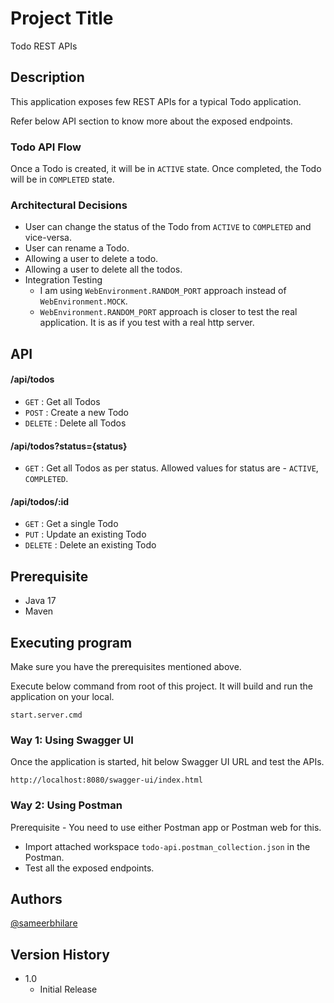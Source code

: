 # Project Title

Todo REST APIs

## Description

This application exposes few REST APIs for a typical Todo application.

Refer below API section to know more about the exposed endpoints.

### Todo API Flow
Once a Todo is created, it will be in `ACTIVE` state. Once completed, the Todo will be in `COMPLETED` state.

### Architectural Decisions
* User can change the status of the Todo from `ACTIVE` to `COMPLETED` and vice-versa.
* User can rename a Todo.
* Allowing a user to delete a todo.
* Allowing a user to delete all the todos.
* Integration Testing
  * I am using `WebEnvironment.RANDOM_PORT` approach instead of `WebEnvironment.MOCK`.
  * `WebEnvironment.RANDOM_PORT` approach is closer to test the real application. It is as if you test with a real http server. 

## API

#### /api/todos
* `GET` : Get all Todos
* `POST` : Create a new Todo
* `DELETE` : Delete all Todos

#### /api/todos?status={status}
* `GET` : Get all Todos as per status. Allowed values for status are - `ACTIVE`, `COMPLETED`.

#### /api/todos/:id
* `GET` : Get a single Todo
* `PUT` : Update an existing Todo
* `DELETE` : Delete an existing Todo

## Prerequisite
* Java 17
* Maven

## Executing program
Make sure you have the prerequisites mentioned above.

Execute below command from root of this project. It will build and run the application on your local.
```
start.server.cmd
```

### Way 1: Using Swagger UI

Once the application is started, hit below Swagger UI URL and test the APIs.
```
http://localhost:8080/swagger-ui/index.html
```

### Way 2: Using Postman
Prerequisite - You need to use either Postman app or Postman web for this.
* Import attached workspace `todo-api.postman_collection.json` in the Postman.
* Test all the exposed endpoints.

## Authors
[@sameerbhilare](https://github.com/sameerbhilare)

## Version History
* 1.0
    * Initial Release
